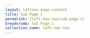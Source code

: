 ```yaml
---
layout: leftnav-page-content
title: Sub Page C
permalink: /left-nav-two/sub-page-C/
breadcrumb: Sub Page C
collection_name: left-nav-two
---
```

